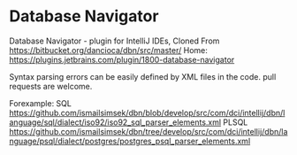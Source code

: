 # Database Navigator
Database Navigator - plugin for IntelliJ IDEs, Cloned From https://bitbucket.org/dancioca/dbn/src/master/  Home: https://plugins.jetbrains.com/plugin/1800-database-navigator


Syntax parsing errors can be easily defined by XML files in the code. pull requests are welcome.

Forexample:
SQL https://github.com/ismailsimsek/dbn/blob/develop/src/com/dci/intellij/dbn/language/sql/dialect/iso92/iso92_sql_parser_elements.xml
PLSQL https://github.com/ismailsimsek/dbn/tree/develop/src/com/dci/intellij/dbn/language/psql/dialect/postgres/postgres_psql_parser_elements.xml

